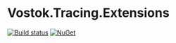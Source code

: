 # Vostok.Tracing.Extensions

[![Build status](https://ci.appveyor.com/api/projects/status/github/vostok/tracing.extensions?svg=true&branch=master)](https://ci.appveyor.com/project/vostok/tracing-extensions/branch/master)
[![NuGet](https://img.shields.io/nuget/v/Vostok.Tracing.Extensions.svg)](https://www.nuget.org/packages/Vostok.Tracing.Extensions/)
